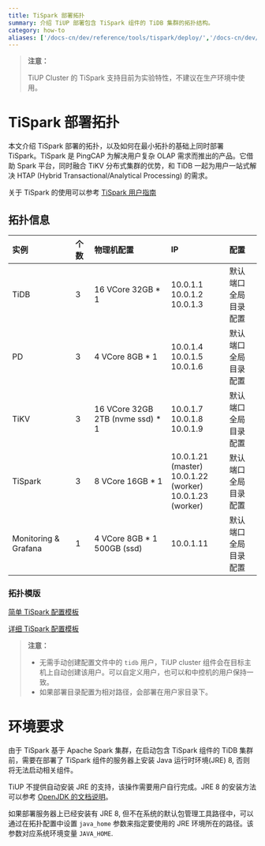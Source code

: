 ```yaml
---
title: TiSpark 部署拓扑
summary: 介绍 TiUP 部署包含 TiSpark 组件的 TiDB 集群的拓扑结构。
category: how-to
aliases: ['/docs-cn/dev/reference/tools/tispark/deploy/','/docs-cn/dev/tispark/deploy-tispark/']
---
```


> **注意：**
>
> TiUP Cluster 的 TiSpark 支持目前为实验特性，不建议在生产环境中使用。

# TiSpark 部署拓扑

本文介绍 TiSpark 部署的拓扑，以及如何在最小拓扑的基础上同时部署 TiSpark。TiSpark 是 PingCAP 为解决用户复杂 OLAP 需求而推出的产品。它借助 Spark 平台，同时融合 TiKV 分布式集群的优势，和 TiDB 一起为用户一站式解决 HTAP (Hybrid Transactional/Analytical Processing) 的需求。

关于 TiSpark 的使用可以参考 [TiSpark 用户指南](/tispark-overview.md)

## 拓扑信息

|实例 | 个数 | 物理机配置 | IP |配置 |
| :-- | :-- | :-- | :-- | :-- |
| TiDB |3 | 16 VCore 32GB * 1 | 10.0.1.1 <br/> 10.0.1.2 <br/> 10.0.1.3 | 默认端口 <br/>  全局目录配置 |
| PD | 3 | 4 VCore 8GB * 1 |10.0.1.4 <br/> 10.0.1.5 <br/> 10.0.1.6 | 默认端口 <br/> 全局目录配置 |
| TiKV | 3 | 16 VCore 32GB 2TB (nvme ssd) * 1 | 10.0.1.7 <br/> 10.0.1.8 <br/> 10.0.1.9 | 默认端口 <br/> 全局目录配置 |
| TiSpark | 3 | 8 VCore 16GB * 1 | 10.0.1.21 (master) <br/> 10.0.1.22 (worker) <br/> 10.0.1.23 (worker) | 默认端口 <br/> 全局目录配置 |
| Monitoring & Grafana | 1 | 4 VCore 8GB * 1 500GB (ssd) | 10.0.1.11 | 默认端口 <br/> 全局目录配置 |

### 拓扑模版

[简单 TiSpark 配置模板](https://github.com/pingcap/docs-cn/blob/master/config-templates/simple-tispark.yaml)

[详细 TiSpark 配置模板](https://github.com/pingcap/docs-cn/blob/master/config-templates/complex-tispark.yaml)

> **注意：**
>
> - 无需手动创建配置文件中的 `tidb` 用户，TiUP cluster 组件会在目标主机上自动创建该用户。可以自定义用户，也可以和中控机的用户保持一致。
> - 如果部署目录配置为相对路径，会部署在用户家目录下。

# 环境要求

由于 TiSpark 基于 Apache Spark 集群，在启动包含 TiSpark 组件的 TiDB 集群前，需要在部署了 TiSpark 组件的服务器上安装 Java 运行时环境(JRE) 8, 否则将无法启动相关组件。

TiUP 不提供自动安装 JRE 的支持，该操作需要用户自行完成。JRE 8 的安装方法可以参考 [OpenJDK 的文档说明](https://openjdk.java.net/install/)。

如果部署服务器上已经安装有 JRE 8, 但不在系统的默认包管理工具路径中，可以通过在拓扑配置中设置 `java_home` 参数来指定要使用的 JRE 环境所在的路径。该参数对应系统环境变量 `JAVA_HOME`.
